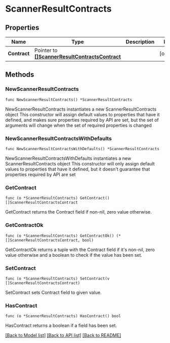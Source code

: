 # ScannerResultContracts

## Properties

Name | Type | Description | Notes
------------ | ------------- | ------------- | -------------
**Contract** | Pointer to [**[]ScannerResultContractsContract**](ScannerResultContractsContract.md) |  | [optional] 

## Methods

### NewScannerResultContracts

`func NewScannerResultContracts() *ScannerResultContracts`

NewScannerResultContracts instantiates a new ScannerResultContracts object
This constructor will assign default values to properties that have it defined,
and makes sure properties required by API are set, but the set of arguments
will change when the set of required properties is changed

### NewScannerResultContractsWithDefaults

`func NewScannerResultContractsWithDefaults() *ScannerResultContracts`

NewScannerResultContractsWithDefaults instantiates a new ScannerResultContracts object
This constructor will only assign default values to properties that have it defined,
but it doesn't guarantee that properties required by API are set

### GetContract

`func (o *ScannerResultContracts) GetContract() []ScannerResultContractsContract`

GetContract returns the Contract field if non-nil, zero value otherwise.

### GetContractOk

`func (o *ScannerResultContracts) GetContractOk() (*[]ScannerResultContractsContract, bool)`

GetContractOk returns a tuple with the Contract field if it's non-nil, zero value otherwise
and a boolean to check if the value has been set.

### SetContract

`func (o *ScannerResultContracts) SetContract(v []ScannerResultContractsContract)`

SetContract sets Contract field to given value.

### HasContract

`func (o *ScannerResultContracts) HasContract() bool`

HasContract returns a boolean if a field has been set.


[[Back to Model list]](../README.md#documentation-for-models) [[Back to API list]](../README.md#documentation-for-api-endpoints) [[Back to README]](../README.md)


